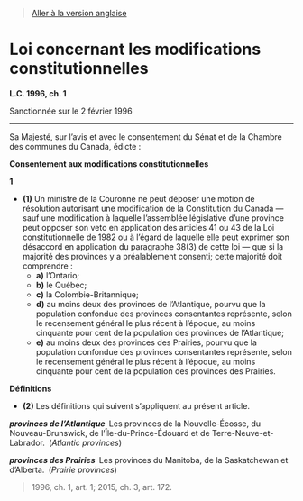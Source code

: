 > [Aller à la version anglaise](/en/Acts/Statutes%20of%20Canada/1996/c.%201.md)

# Loi concernant les modifications constitutionnelles

**L.C. 1996, ch. 1**


Sanctionnée sur le 2 février 1996

----------



Sa Majesté, sur l’avis et avec le consentement du Sénat et de la Chambre des communes du Canada, édicte :






**Consentement aux modifications constitutionnelles**

**1** 

- **(1)** Un ministre de la Couronne ne peut déposer une motion de résolution autorisant une modification de la Constitution du Canada — sauf une modification à laquelle l’assemblée législative d’une province peut opposer son veto en application des articles 41 ou 43 de la Loi constitutionnelle de 1982 ou à l’égard de laquelle elle peut exprimer son désaccord en application du paragraphe 38(3) de cette loi — que si la majorité des provinces y a préalablement consenti; cette majorité doit comprendre :
	- **a)** l’Ontario;
	- **b)** le Québec;
	- **c)** la Colombie-Britannique;
	- **d)** au moins deux des provinces de l’Atlantique, pourvu que la population confondue des provinces consentantes représente, selon le recensement général le plus récent à l’époque, au moins cinquante pour cent de la population des provinces de l’Atlantique;
	- **e)** au moins deux des provinces des Prairies, pourvu que la population confondue des provinces consentantes représente, selon le recensement général le plus récent à l’époque, au moins cinquante pour cent de la population des provinces des Prairies.

**Définitions**

- **(2)** Les définitions qui suivent s’appliquent au présent article.

***provinces de l’Atlantique*** Les provinces de la Nouvelle-Écosse, du Nouveau-Brunswick, de l’Île-du-Prince-Édouard et de Terre-Neuve-et-Labrador. (*Atlantic provinces*)

***provinces des Prairies*** Les provinces du Manitoba, de la Saskatchewan et d’Alberta. (*Prairie provinces*)
> 1996, ch. 1, art. 1; 2015, ch. 3, art. 172.



